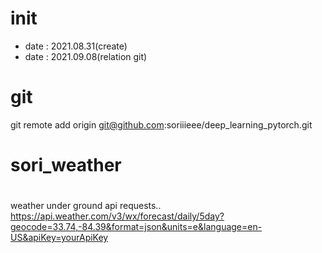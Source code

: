 # init 
* date : 2021.08.31(create)
* date : 2021.09.08(relation git)

# git 
git remote add origin git@github.com:soriiieee/deep_learning_pytorch.git


# sori_weather
#
weather under ground api requests..
https://api.weather.com/v3/wx/forecast/daily/5day?geocode=33.74,-84.39&format=json&units=e&language=en-US&apiKey=yourApiKey